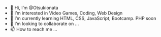 - 👋 Hi, I’m @Otsukionata
- 👀 I’m interested in Video Games, Coding, Web Design
- 🌱 I’m currently learning HTML, CSS, JavaScript, Bootcamp. PHP soon
- 💞️ I’m looking to collaborate on ...
- 📫 How to reach me ...

<!---
Otsukionata
--->
